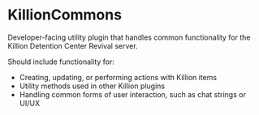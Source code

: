 # KillionCommons

Developer-facing utility plugin that handles common functionality for the Killion Detention Center Revival server.

Should include functionality for:
* Creating, updating, or performing actions with Killion items
* Utility methods used in other Killion plugins
* Handling common forms of user interaction, such as chat strings or UI/UX
